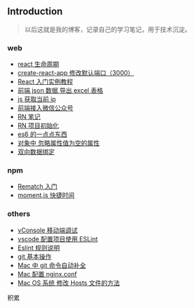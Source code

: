 
## Introduction

> 以后这就是我的博客，记录自己的学习笔记，用于技术沉淀。

### web

* [react 生命周期](https://github.com/yu-style666/Blog/issues/20)
* [create-react-app 修改默认端口（3000）](https://github.com/yu-style666/Blog/issues/4)
* [React 入门实例教程](https://github.com/yu-style666/Blog/issues/2)
* [前端 json 数据 导出 excel 表格](https://github.com/yu-style666/Blog/issues/18)
* [js 获取当前 ip](https://github.com/yu-style666/Blog/issues/17)
* [前端接入微信公众号](https://github.com/yu-style666/Blog/issues/16)
* [RN 笔记](https://github.com/yu-style666/Blog/issues/14)
* [RN 项目初始化](https://github.com/yu-style666/Blog/issues/13)
* [es6 的一点点东西](https://github.com/yu-style666/Blog/issues/8)
* [对象中 忽略属性值为空的属性](https://github.com/yu-style666/Blog/issues/7)
* [双向数据绑定](https://github.com/yu-style666/Blog/issues/1)

### npm

* [Rematch 入门](https://github.com/yu-style666/Blog/issues/19)
* [moment.js 快捷时间](https://github.com/yu-style666/Blog/issues/9)

### others

* [vConsole 移动端调试](https://github.com/yu-style666/Blog/issues/15)
* [vscode 配置项目使用 ESLint](https://github.com/yu-style666/Blog/issues/12)
* [Eslint 规则说明](https://github.com/yu-style666/Blog/issues/10)
* [git 基本操作](https://github.com/yu-style666/Blog/issues/6)
* [Mac 中 git 命令自动补全](https://github.com/yu-style666/Blog/issues/5)
* [Mac 配置 nginx.conf](https://github.com/yu-style666/Blog/issues/3)
* [Mac OS 系统 修改 Hosts 文件的方法](https://github.com/yu-style666/Blog/issues/21)

积累

<br/>
